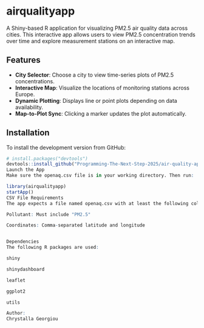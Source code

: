 # airqualityapp

A Shiny-based R application for visualizing PM2.5 air quality data across cities. This interactive app allows users to view PM2.5 concentration trends over time and explore measurement stations on an interactive map.

##  Features

- **City Selector**: Choose a city to view time-series plots of PM2.5 concentrations.
- **Interactive Map**: Visualize the locations of monitoring stations across Europe.
- **Dynamic Plotting**: Displays line or point plots depending on data availability.
- **Map-to-Plot Sync**: Clicking a marker updates the plot automatically.

##  Installation

To install the development version from GitHub:

```r
# install.packages("devtools")
devtools::install_github("Programming-The-Next-Step-2025/air-quality-app")
Launch the App
Make sure the openaq.csv file is in your working directory. Then run:

library(airqualityapp)
startApp()
CSV File Requirements
The app expects a file named openaq.csv with at least the following columns:

Pollutant: Must include "PM2.5"

Coordinates: Comma-separated latitude and longitude


Dependencies
The following R packages are used:

shiny

shinydashboard

leaflet

ggplot2

utils

Author:
Chrystalla Georgiou
